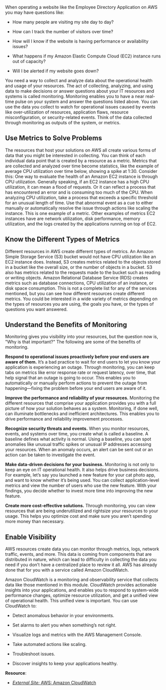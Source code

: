 When operating a website like the Employee Directory Application on AWS you may have questions like:

- How many people are visiting my site day to day?
    
- How can I track the number of visitors over time?
    
- How will I know if the website is having performance or availability issues?
    
- What happens if my Amazon Elastic Compute Cloud (EC2) instance runs out of capacity?
    
- Will I be alerted if my website goes down?
    

You need a way to collect and analyze data about the operational health and usage of your resources. The act of collecting, analyzing, and using data to make decisions or answer questions about your IT resources and systems is called monitoring. Monitoring enables you to have a near real-time pulse on your system and answer the questions listed above. You can use the data you collect to watch for operational issues caused by events like over-utilization of resources, application flaws, resource misconfiguration, or security-related events. Think of the data collected through monitoring as outputs of the system, or metrics.

## Use Metrics to Solve Problems

The resources that host your solutions on AWS all create various forms of data that you might be interested in collecting. You can think of each individual data point that is created by a resource as a metric. Metrics that are collected and analyzed over time become statistics, like the example of average CPU utilization over time below, showing a spike at 1:30. Consider this: One way to evaluate the health of an Amazon EC2 instance is through CPU utilization. Generally speaking, if an EC2 instance has a high CPU utilization, it can mean a flood of requests. Or it can reflect a process that has encountered an error and is consuming too much of the CPU. When analyzing CPU utilization, take a process that exceeds a specific threshold for an unusual length of time. Use that abnormal event as a cue to either manually or automatically resolve the issue through actions like scaling the instance. This is one example of a metric. Other examples of metrics EC2 instances have are network utilization, disk performance, memory utilization, and the logs created by the applications running on top of EC2.

## Know the Different Types of Metrics

Different resources in AWS create different types of metrics. An Amazon Simple Storage Service (S3) bucket would not have CPU utilization like an EC2 instance does. Instead, S3 creates metrics related to the objects stored in a bucket like the overall size, or the number of objects in a bucket. S3 also has metrics related to the requests made to the bucket such as reading or writing objects. Amazon Relational Database Service (RDS) creates metrics such as database connections, CPU utilization of an instance, or disk space consumption. This is not a complete list for any of the services mentioned, but you can see how different resources create different metrics. You could be interested in a wide variety of metrics depending on the types of resources you are using, the goals you have, or the types of questions you want answered.

## Understand the Benefits of Monitoring

Monitoring gives you visibility into your resources, but the question now is, "Why is that important?" The following are some of the benefits of monitoring.

**Respond to operational issues proactively before your end users are aware of them.** It’s a bad practice to wait for end users to let you know your application is experiencing an outage. Through monitoring, you can keep tabs on metrics like error response rate or request latency, over time, that help signal that an outage is going to occur. This enables you to automatically or manually perform actions to prevent the outage from happening—fixing the problem before your end users are aware of it.

**Improve the performance and reliability of your resources.** Monitoring the different resources that comprise your application provides you with a full picture of how your solution behaves as a system. Monitoring, if done well, can illuminate bottlenecks and inefficient architectures. This enables you to drive performance and reliability improvement processes.

**Recognize security threats and events.** When you monitor resources, events, and systems over time, you create what is called a baseline. A baseline defines what activity is normal. Using a baseline, you can spot anomalies like unusual traffic spikes or unusual IP addresses accessing your resources. When an anomaly occurs, an alert can be sent out or an action can be taken to investigate the event.

**Make data-driven decisions for your business.** Monitoring is not only to keep an eye on IT operational health. It also helps drive business decisions. For example, let’s say you launched a new feature for your cat photo app, and want to know whether it’s being used. You can collect application-level metrics and view the number of users who use the new feature. With your findings, you decide whether to invest more time into improving the new feature.

**Create more cost-effective solutions.** Through monitoring, you can view resources that are being underutilized and rightsize your resources to your usage. This helps you optimize cost and make sure you aren’t spending more money than necessary.

## Enable Visibility

AWS resources create data you can monitor through metrics, logs, network traffic, events, and more. This data is coming from components that are distributed in nature, which can lead to difficulty in collecting the data you need if you don’t have a centralized place to review it all. AWS has already done that for you with a service called Amazon CloudWatch.

Amazon CloudWatch is a monitoring and observability service that collects data like those mentioned in this module. CloudWatch provides actionable insights into your applications, and enables you to respond to system-wide performance changes, optimize resource utilization, and get a unified view of operational health. This unified view is important. You can use CloudWatch to:

- Detect anomalous behavior in your environments.
    
- Set alarms to alert you when something’s not right.
    
- Visualize logs and metrics with the AWS Management Console.
    
- Take automated actions like scaling.
    
- Troubleshoot issues.
    
- Discover insights to keep your applications healthy.
    

**Resource**:

- [_External Site:_ AWS: Amazon CloudWatch](https://aws.amazon.com/cloudwatch/)